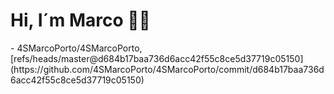 <h1>Hi, I´m Marco 👋🏻</h1>
<!-- START gadpp -->
- 4SMarcoPorto/4SMarcoPorto, [refs/heads/master@d684b17baa736d6acc42f55c8ce5d37719c05150](https://github.com/4SMarcoPorto/4SMarcoPorto/commit/d684b17baa736d6acc42f55c8ce5d37719c05150)
